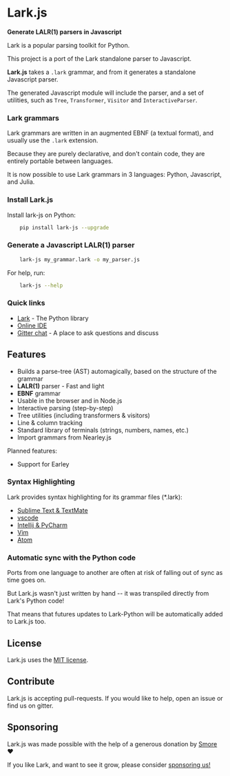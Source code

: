 # Lark.js

**Generate LALR(1) parsers in Javascript**

Lark is a popular parsing toolkit for Python.

This project is a port of the Lark standalone parser to Javascript.

**Lark.js** takes a `.lark` grammar, and from it generates a standalone Javascript parser.

The generated Javascript module will include the parser, and a set of utilities,
such as `Tree`, `Transformer`, `Visitor` and `InteractiveParser`.

### Lark grammars

Lark grammars are written in an augmented EBNF (a textual format), and usually use the `.lark` extension.

Because they are purely declarative, and don't contain code, they are entirely portable between languages.

It is now possible to use Lark grammars in 3 languages: Python, Javascript, and Julia.

### Install Lark.js

Install lark-js on Python:

```sh
    pip install lark-js --upgrade
```

### Generate a Javascript LALR(1) parser

```sh
	lark-js my_grammar.lark -o my_parser.js
```

For help, run:

```sh
	lark-js --help
```

### Quick links

- [Lark](https://https://github.com/lark-parser/lark) - The Python library
- [Online IDE](https://lark-parser.github.io/ide)
- [Gitter chat](https://gitter.im/lark-parser/Lobby) - A place to ask questions and discuss

## Features

 - Builds a parse-tree (AST) automagically, based on the structure of the grammar
 - **LALR(1)** parser - Fast and light
 - **EBNF** grammar
 - Usable in the browser and in Node.js
 - Interactive parsing (step-by-step)
 - Tree utilities (including transformers & visitors)
 - Line & column tracking
 - Standard library of terminals (strings, numbers, names, etc.)
 - Import grammars from Nearley.js

 Planned features:

 - Support for Earley

### Syntax Highlighting

Lark provides syntax highlighting for its grammar files (\*.lark):

- [Sublime Text & TextMate](https://github.com/lark-parser/lark_syntax)
- [vscode](https://github.com/lark-parser/vscode-lark)
- [Intellij & PyCharm](https://github.com/lark-parser/intellij-syntax-highlighting)
- [Vim](https://github.com/lark-parser/vim-lark-syntax)
- [Atom](https://github.com/Alhadis/language-grammars)

### Automatic sync with the Python code

Ports from one language to another are often at risk of falling out of sync as time goes on.

But Lark.js wasn't just written by hand -- it was transpiled directly from Lark's Python code!

That means that futures updates to Lark-Python will be automatically added to Lark.js too. 

## License

Lark.js uses the [MIT license](LICENSE).

## Contribute

Lark.js is accepting pull-requests. If you would like to help, open an issue or find us on gitter.

## Sponsoring

Lark.js was made possible with the help of a generous donation by [Smore](https://www.smore.com/) ❤️

If you like Lark, and want to see it grow, please consider [sponsoring us!](https://github.com/sponsors/lark-parser)
